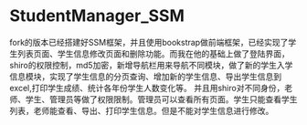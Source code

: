 ﻿# StudentManager_SSM
fork的版本已经搭建好SSM框架，并且使用bookstrap做前端框架，已经实现了学生列表页面、学生信息修改页面和删除功能。而我在他的基础上做了登陆界面，shiro的权限控制，md5加密，新增导航栏用来导航不同模块，做了新的学生入学信息模块，实现了学生信息的分页查询、增加新的学生信息、导出学生信息到excel,打印学生成绩、统计各年份学生人数变化等。
并且用shiro对不同身份，老师、学生、管理员等做了权限限制。管理员可以查看所有页面。学生只能查看学生列表，老师能查看、导出、打印学生信息。但是不能对学生信息进行修改。

